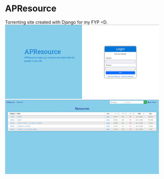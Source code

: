# APResource
Torrenting site created with Django for my FYP =D.
![APResource1](apresource1.JPG)
![APResource2](apresource2.JPG)
